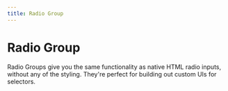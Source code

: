 ```yaml
---
title: Radio Group
---
```


# Radio Group

Radio Groups give you the same functionality as native HTML radio inputs, without any of the styling. They're perfect for building out custom UIs for selectors.
